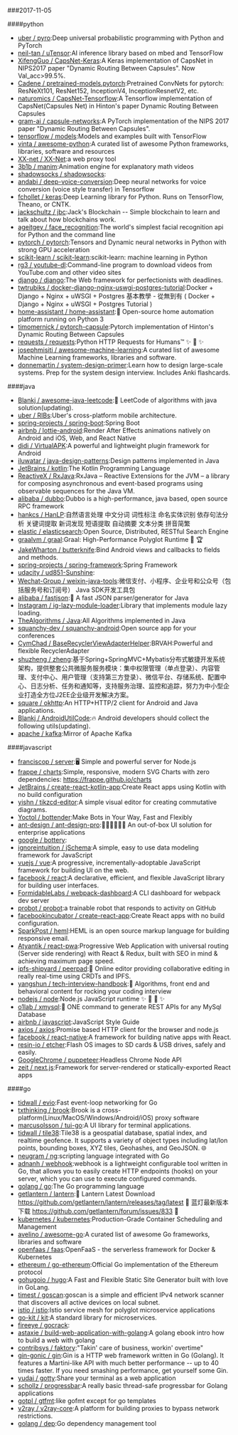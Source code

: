 ###2017-11-05

####python
* [uber / pyro](https://github.com/uber/pyro):Deep universal probabilistic programming with Python and PyTorch
* [neil-tan / uTensor](https://github.com/neil-tan/uTensor):AI inference library based on mbed and TensorFlow
* [XifengGuo / CapsNet-Keras](https://github.com/XifengGuo/CapsNet-Keras):A Keras implementation of CapsNet in NIPS2017 paper "Dynamic Routing Between Capsules". Now Val_acc>99.5%.
* [Cadene / pretrained-models.pytorch](https://github.com/Cadene/pretrained-models.pytorch):Pretrained ConvNets for pytorch: ResNeXt101, ResNet152, InceptionV4, InceptionResnetV2, etc.
* [naturomics / CapsNet-Tensorflow](https://github.com/naturomics/CapsNet-Tensorflow):A Tensorflow implementation of CapsNet(Capsules Net) in Hinton's paper Dynamic Routing Between Capsules
* [gram-ai / capsule-networks](https://github.com/gram-ai/capsule-networks):A PyTorch implementation of the NIPS 2017 paper "Dynamic Routing Between Capsules".
* [tensorflow / models](https://github.com/tensorflow/models):Models and examples built with TensorFlow
* [vinta / awesome-python](https://github.com/vinta/awesome-python):A curated list of awesome Python frameworks, libraries, software and resources
* [XX-net / XX-Net](https://github.com/XX-net/XX-Net):a web proxy tool
* [3b1b / manim](https://github.com/3b1b/manim):Animation engine for explanatory math videos
* [shadowsocks / shadowsocks](https://github.com/shadowsocks/shadowsocks):
* [andabi / deep-voice-conversion](https://github.com/andabi/deep-voice-conversion):Deep neural networks for voice conversion (voice style transfer) in Tensorflow
* [fchollet / keras](https://github.com/fchollet/keras):Deep Learning library for Python. Runs on TensorFlow, Theano, or CNTK.
* [jackschultz / jbc](https://github.com/jackschultz/jbc):Jack's Blockchain -- Simple blockchain to learn and talk about how blockchains work.
* [ageitgey / face_recognition](https://github.com/ageitgey/face_recognition):The world's simplest facial recognition api for Python and the command line
* [pytorch / pytorch](https://github.com/pytorch/pytorch):Tensors and Dynamic neural networks in Python with strong GPU acceleration
* [scikit-learn / scikit-learn](https://github.com/scikit-learn/scikit-learn):scikit-learn: machine learning in Python
* [rg3 / youtube-dl](https://github.com/rg3/youtube-dl):Command-line program to download videos from YouTube.com and other video sites
* [django / django](https://github.com/django/django):The Web framework for perfectionists with deadlines.
* [twtrubiks / docker-django-nginx-uswgi-postgres-tutorial](https://github.com/twtrubiks/docker-django-nginx-uswgi-postgres-tutorial):Docker + Django + Nginx + uWSGI + Postgres 基本教學 - 從無到有 ( Docker + Django + Nginx + uWSGI + Postgres Tutorial )
* [home-assistant / home-assistant](https://github.com/home-assistant/home-assistant):🏡 Open-source home automation platform running on Python 3
* [timomernick / pytorch-capsule](https://github.com/timomernick/pytorch-capsule):Pytorch implementation of Hinton's Dynamic Routing Between Capsules
* [requests / requests](https://github.com/requests/requests):Python HTTP Requests for Humans™ ✨ 🍰 ✨
* [josephmisiti / awesome-machine-learning](https://github.com/josephmisiti/awesome-machine-learning):A curated list of awesome Machine Learning frameworks, libraries and software.
* [donnemartin / system-design-primer](https://github.com/donnemartin/system-design-primer):Learn how to design large-scale systems. Prep for the system design interview. Includes Anki flashcards.

####java
* [Blankj / awesome-java-leetcode](https://github.com/Blankj/awesome-java-leetcode):👑 LeetCode of algorithms with java solution(updating).
* [uber / RIBs](https://github.com/uber/RIBs):Uber's cross-platform mobile architecture.
* [spring-projects / spring-boot](https://github.com/spring-projects/spring-boot):Spring Boot
* [airbnb / lottie-android](https://github.com/airbnb/lottie-android):Render After Effects animations natively on Android and iOS, Web, and React Native
* [didi / VirtualAPK](https://github.com/didi/VirtualAPK):A powerful and lightweight plugin framework for Android
* [iluwatar / java-design-patterns](https://github.com/iluwatar/java-design-patterns):Design patterns implemented in Java
* [JetBrains / kotlin](https://github.com/JetBrains/kotlin):The Kotlin Programming Language
* [ReactiveX / RxJava](https://github.com/ReactiveX/RxJava):RxJava – Reactive Extensions for the JVM – a library for composing asynchronous and event-based programs using observable sequences for the Java VM.
* [alibaba / dubbo](https://github.com/alibaba/dubbo):Dubbo is a high-performance, java based, open source RPC framework
* [hankcs / HanLP](https://github.com/hankcs/HanLP):自然语言处理 中文分词 词性标注 命名实体识别 依存句法分析 关键词提取 新词发现 短语提取 自动摘要 文本分类 拼音简繁
* [elastic / elasticsearch](https://github.com/elastic/elasticsearch):Open Source, Distributed, RESTful Search Engine
* [graalvm / graal](https://github.com/graalvm/graal):Graal: High-Performance Polyglot Runtime 🚀 🏆
* [JakeWharton / butterknife](https://github.com/JakeWharton/butterknife):Bind Android views and callbacks to fields and methods.
* [spring-projects / spring-framework](https://github.com/spring-projects/spring-framework):Spring Framework
* [udacity / ud851-Sunshine](https://github.com/udacity/ud851-Sunshine):
* [Wechat-Group / weixin-java-tools](https://github.com/Wechat-Group/weixin-java-tools):微信支付、小程序、企业号和公众号（包括服务号和订阅号） Java SDK开发工具包
* [alibaba / fastjson](https://github.com/alibaba/fastjson):🚄 A fast JSON parser/generator for Java
* [Instagram / ig-lazy-module-loader](https://github.com/Instagram/ig-lazy-module-loader):Library that implements module lazy loading.
* [TheAlgorithms / Java](https://github.com/TheAlgorithms/Java):All Algorithms implemented in Java
* [squanchy-dev / squanchy-android](https://github.com/squanchy-dev/squanchy-android):Open source app for your conferences
* [CymChad / BaseRecyclerViewAdapterHelper](https://github.com/CymChad/BaseRecyclerViewAdapterHelper):BRVAH:Powerful and flexible RecyclerAdapter
* [shuzheng / zheng](https://github.com/shuzheng/zheng):基于Spring+SpringMVC+Mybatis分布式敏捷开发系统架构，提供整套公共微服务服务模块：集中权限管理（单点登录）、内容管理、支付中心、用户管理（支持第三方登录）、微信平台、存储系统、配置中心、日志分析、任务和通知等，支持服务治理、监控和追踪，努力为中小型企业打造全方位J2EE企业级开发解决方案。
* [square / okhttp](https://github.com/square/okhttp):An HTTP+HTTP/2 client for Android and Java applications.
* [Blankj / AndroidUtilCode](https://github.com/Blankj/AndroidUtilCode):🔥 Android developers should collect the following utils(updating).
* [apache / kafka](https://github.com/apache/kafka):Mirror of Apache Kafka

####javascript
* [franciscop / server](https://github.com/franciscop/server):🖥 Simple and powerful server for Node.js
* [frappe / charts](https://github.com/frappe/charts):Simple, responsive, modern SVG Charts with zero dependencies: https://frappe.github.io/charts
* [JetBrains / create-react-kotlin-app](https://github.com/JetBrains/create-react-kotlin-app):Create React apps using Kotlin with no build configuration
* [yishn / tikzcd-editor](https://github.com/yishn/tikzcd-editor):A simple visual editor for creating commutative diagrams.
* [Yoctol / bottender](https://github.com/Yoctol/bottender):Make Bots in Your Way, Fast and Flexibly
* [ant-design / ant-design-pro](https://github.com/ant-design/ant-design-pro):👨🏻‍💻👩🏻‍💻 An out-of-box UI solution for enterprise applications
* [google / bottery](https://github.com/google/bottery):
* [ignoreintuition / jSchema](https://github.com/ignoreintuition/jSchema):A simple, easy to use data modeling framework for JavaScript
* [vuejs / vue](https://github.com/vuejs/vue):A progressive, incrementally-adoptable JavaScript framework for building UI on the web.
* [facebook / react](https://github.com/facebook/react):A declarative, efficient, and flexible JavaScript library for building user interfaces.
* [FormidableLabs / webpack-dashboard](https://github.com/FormidableLabs/webpack-dashboard):A CLI dashboard for webpack dev server
* [probot / probot](https://github.com/probot/probot):a trainable robot that responds to activity on GitHub
* [facebookincubator / create-react-app](https://github.com/facebookincubator/create-react-app):Create React apps with no build configuration.
* [SparkPost / heml](https://github.com/SparkPost/heml):HEML is an open source markup language for building responsive email.
* [Atyantik / react-pwa](https://github.com/Atyantik/react-pwa):Progressive Web Application with universal routing (Server side rendering) with React & Redux, built with SEO in mind & achieving maximum page speed.
* [ipfs-shipyard / peerpad](https://github.com/ipfs-shipyard/peerpad):📝 Online editor providing collaborative editing in really real-time using CRDTs and IPFS.
* [yangshun / tech-interview-handbook](https://github.com/yangshun/tech-interview-handbook):💯 Algorithms, front end and behavioral content for rocking your coding interview
* [nodejs / node](https://github.com/nodejs/node):Node.js JavaScript runtime ✨ 🐢 🚀 ✨
* [o1lab / xmysql](https://github.com/o1lab/xmysql):🚀 ONE command to generate REST APIs for any MySql Database
* [airbnb / javascript](https://github.com/airbnb/javascript):JavaScript Style Guide
* [axios / axios](https://github.com/axios/axios):Promise based HTTP client for the browser and node.js
* [facebook / react-native](https://github.com/facebook/react-native):A framework for building native apps with React.
* [resin-io / etcher](https://github.com/resin-io/etcher):Flash OS images to SD cards & USB drives, safely and easily.
* [GoogleChrome / puppeteer](https://github.com/GoogleChrome/puppeteer):Headless Chrome Node API
* [zeit / next.js](https://github.com/zeit/next.js):Framework for server-rendered or statically-exported React apps

####go
* [tidwall / evio](https://github.com/tidwall/evio):Fast event-loop networking for Go
* [txthinking / brook](https://github.com/txthinking/brook):Brook is a cross-platform(Linux/MacOS/Windows/Android/iOS) proxy software
* [marcusolsson / tui-go](https://github.com/marcusolsson/tui-go):A UI library for terminal applications.
* [tidwall / tile38](https://github.com/tidwall/tile38):Tile38 is a geospatial database, spatial index, and realtime geofence. It supports a variety of object types including lat/lon points, bounding boxes, XYZ tiles, Geohashes, and GeoJSON. 🌐
* [neugram / ng](https://github.com/neugram/ng):scripting language integrated with Go
* [adnanh / webhook](https://github.com/adnanh/webhook):webhook is a lightweight configurable tool written in Go, that allows you to easily create HTTP endpoints (hooks) on your server, which you can use to execute configured commands.
* [golang / go](https://github.com/golang/go):The Go programming language
* [getlantern / lantern](https://github.com/getlantern/lantern):🔴 Lantern Latest Download https://github.com/getlantern/lantern/releases/tag/latest 🔴 蓝灯最新版本下载 https://github.com/getlantern/forum/issues/833 🔴
* [kubernetes / kubernetes](https://github.com/kubernetes/kubernetes):Production-Grade Container Scheduling and Management
* [avelino / awesome-go](https://github.com/avelino/awesome-go):A curated list of awesome Go frameworks, libraries and software
* [openfaas / faas](https://github.com/openfaas/faas):OpenFaaS - the serverless framework for Docker & Kubernetes
* [ethereum / go-ethereum](https://github.com/ethereum/go-ethereum):Official Go implementation of the Ethereum protocol
* [gohugoio / hugo](https://github.com/gohugoio/hugo):A Fast and Flexible Static Site Generator built with love in GoLang.
* [timest / goscan](https://github.com/timest/goscan):goscan is a simple and efficient IPv4 network scanner that discovers all active devices on local subnet.
* [istio / istio](https://github.com/istio/istio):Istio service mesh for polyglot microservice applications
* [go-kit / kit](https://github.com/go-kit/kit):A standard library for microservices.
* [fireeye / gocrack](https://github.com/fireeye/gocrack):
* [astaxie / build-web-application-with-golang](https://github.com/astaxie/build-web-application-with-golang):A golang ebook intro how to build a web with golang
* [contribsys / faktory](https://github.com/contribsys/faktory):"Takin' care of business, workin' overtime"
* [gin-gonic / gin](https://github.com/gin-gonic/gin):Gin is a HTTP web framework written in Go (Golang). It features a Martini-like API with much better performance -- up to 40 times faster. If you need smashing performance, get yourself some Gin.
* [yudai / gotty](https://github.com/yudai/gotty):Share your terminal as a web application
* [schollz / progressbar](https://github.com/schollz/progressbar):A really basic thread-safe progressbar for Golang applications
* [gotpl / gtfmt](https://github.com/gotpl/gtfmt):like gofmt except for go templates
* [v2ray / v2ray-core](https://github.com/v2ray/v2ray-core):A platform for building proxies to bypass network restrictions.
* [golang / dep](https://github.com/golang/dep):Go dependency management tool

